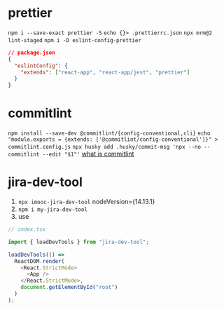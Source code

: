 # prettier

`npm i --save-exact prettier -S`
`echo {}> .prettierrc.json`
`npx mrm@2 lint-staged`
`npm i -D eslint-config-prettier`

```json
// package.json
{
  "eslintConfig": {
    "extends": ["react-app", "react-app/jest", "prettier"]
  }
}
```

# commitlint

`npm install --save-dev @commitlint/{config-conventional,cli}`
`echo "module.exports = {extends: ['@commitlint/config-conventional']}" > commitlint.config.js`
`npx husky add .husky/commit-msg 'npx --no -- commitlint --edit "$1"'`
[what is commitlint](https://github.com/conventional-changelog/commitlint#what-is-commitlint)

# jira-dev-tool

1. `npx imooc-jira-dev-tool` nodeVersion={14.13.1}
2. `npm i my-jira-dev-tool`
3. use

```javascript
// index.tsx

import { loadDevTools } from "jira-dev-tool";

loadDevTools(() =>
  ReactDOM.render(
    <React.StrictMode>
      <App />
    </React.StrictMode>,
    document.getElementById("root")
  )
);
```
